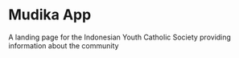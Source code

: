 # Mudika App

A landing page for the Indonesian Youth Catholic Society providing information about the community
